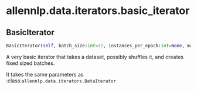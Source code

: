# allennlp.data.iterators.basic_iterator

## BasicIterator
```python
BasicIterator(self, batch_size:int=32, instances_per_epoch:int=None, max_instances_in_memory:int=None, cache_instances:bool=False, track_epoch:bool=False, maximum_samples_per_batch:Tuple[str, int]=None) -> None
```

A very basic iterator that takes a dataset, possibly shuffles it, and creates fixed sized batches.

It takes the same parameters as :class:`allennlp.data.iterators.DataIterator`

